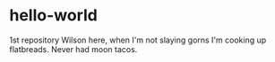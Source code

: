 # hello-world
1st repository
Wilson here, when I'm not slaying gorns I'm cooking up flatbreads. 
Never had moon tacos.
